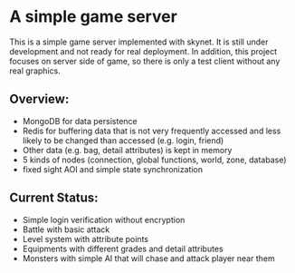 # A simple game server
This is a simple game server implemented with skynet. It is still under development and not ready for real deployment. In addition, this project focuses on server side of game, so there is only a test client without any real graphics.

## Overview:
- MongoDB for data persistence
- Redis for buffering data that is not very frequently accessed and less likely to be changed than accessed (e.g. login, friend)
- Other data (e.g. bag, detail attributes) is kept in memory
- 5 kinds of nodes (connection, global functions, world, zone, database)
- fixed sight AOI and simple state synchronization

## Current Status:
- Simple login verification without encryption
- Battle with basic attack
- Level system with attribute points
- Equipments with different grades and detail attributes
- Monsters with simple AI that will chase and attack player near them

